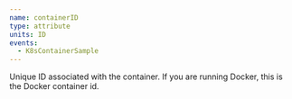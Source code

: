 ```yaml
---
name: containerID
type: attribute
units: ID
events:
  - K8sContainerSample
---
```


Unique ID associated with the container. If you are running Docker, this is the Docker container id.